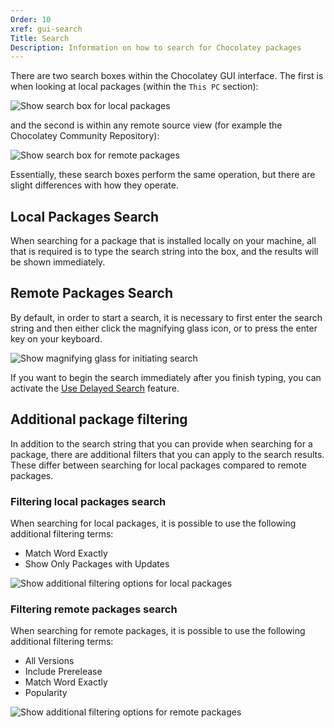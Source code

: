 ```yaml
---
Order: 10
xref: gui-search
Title: Search
Description: Information on how to search for Chocolatey packages
---
```


There are two search boxes within the Chocolatey GUI interface.  The first is when looking at local packages (within the `This PC` section):

![Show search box for local packages](/assets/images/chocolatey-gui/user_interface_main-window_action_search_1.png "Show search box for remote packages")

and the second is within any remote source view (for example the Chocolatey Community Repository):

![Show search box for remote packages](/assets/images/chocolatey-gui/user_interface_main-window_action_search_2.png "Show search box for remote packages")

Essentially, these search boxes perform the same operation, but there are slight differences with how they operate.

## Local Packages Search

When searching for a package that is installed locally on your machine, all that is required is to type the search string into the box, and the results will be shown immediately.

## Remote Packages Search

By default, in order to start a search, it is necessary to first enter the search string and then either click the magnifying glass icon, or to press the enter key on your keyboard.

![Show magnifying glass for initiating search](/assets/images/chocolatey-gui/user_interface_main-window_action_search_3.png "Show magnifying glass for initiating search")

If you want to begin the search immediately after you finish typing, you can activate the [Use Delayed Search](xref:use-delayed-search) feature.

## Additional package filtering

In addition to the search string that you can provide when searching for a package, there are additional filters that you can apply to the search results.  These differ between searching for local packages compared to remote packages.

### Filtering local packages search

When searching for local packages, it is possible to use the following additional filtering terms:

- Match Word Exactly
- Show Only Packages with Updates

![Show additional filtering options for local packages](/assets/images/chocolatey-gui/user_interface_main-window_action_search_4.png "Show additional filtering options for local packages")

### Filtering remote packages search

When searching for remote packages, it is possible to use the following additional filtering terms:

- All Versions
- Include Prerelease
- Match Word Exactly
- Popularity

![Show additional filtering options for remote packages](/assets/images/chocolatey-gui/user_interface_main-window_action_search_5.png "Show additional filtering options for remote packages")